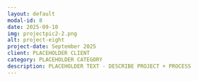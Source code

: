 ```yaml
---
layout: default
modal-id: 8
date: 2025-09-10
img: projectpic2-2.png
alt: project-eight
project-date: September 2025
client: PLACEHOLDER CLIENT
category: PLACEHOLDER CATEGORY
description: PLACEHOLDER TEXT - DESCRIBE PROJECT + PROCESS
---
```

